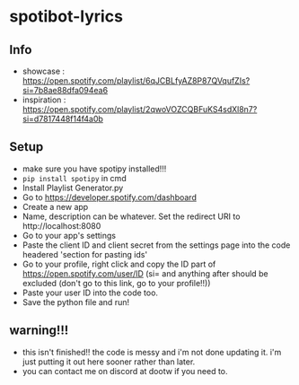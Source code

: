 # spotibot-lyrics
## Info
- showcase    : https://open.spotify.com/playlist/6qJCBLfyAZ8P87QVqufZIs?si=7b8ae88dfa094ea6
- inspiration : https://open.spotify.com/playlist/2qwoVOZCQBFuKS4sdXl8n7?si=d7817448f14f4a0b

## Setup
- make sure you have spotipy installed!!!
- ```pip install spotipy``` in cmd
- Install Playlist Generator.py
- Go to https://developer.spotify.com/dashboard
- Create a new app
- Name, description can be whatever. Set the redirect URI to http://localhost:8080
- Go to your app's settings
- Paste the client ID and client secret from the settings page into the code headered 'section for pasting ids'
- Go to your profile, right click and copy the ID part of https://open.spotify.com/user/ID (si= and anything after should be excluded (don't go to this link, go to your profile!!))
- Paste your user ID into the code too.
- Save the python file and run!

## warning!!!
- this isn't finished!! the code is messy and i'm not done updating it. i'm just putting it out here sooner rather than later.
- you can contact me on discord at dootw if you need to.

